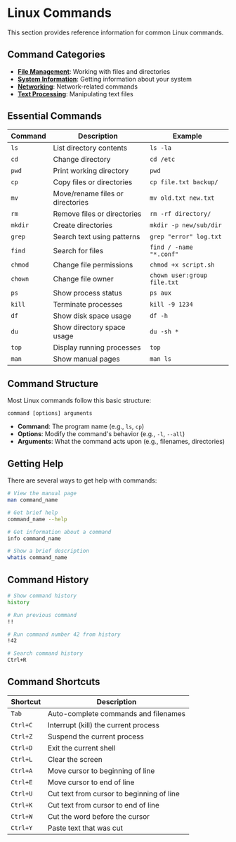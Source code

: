 # Linux Commands

This section provides reference information for common Linux commands.

## Command Categories

- [**File Management**](file-management.md): Working with files and directories
- [**System Information**](system-info.md): Getting information about your system
- [**Networking**](networking.md): Network-related commands
- [**Text Processing**](text-processing.md): Manipulating text files

## Essential Commands

| Command | Description | Example |
|---------|-------------|---------|
| `ls` | List directory contents | `ls -la` |
| `cd` | Change directory | `cd /etc` |
| `pwd` | Print working directory | `pwd` |
| `cp` | Copy files or directories | `cp file.txt backup/` |
| `mv` | Move/rename files or directories | `mv old.txt new.txt` |
| `rm` | Remove files or directories | `rm -rf directory/` |
| `mkdir` | Create directories | `mkdir -p new/sub/dir` |
| `grep` | Search text using patterns | `grep "error" log.txt` |
| `find` | Search for files | `find / -name "*.conf"` |
| `chmod` | Change file permissions | `chmod +x script.sh` |
| `chown` | Change file owner | `chown user:group file.txt` |
| `ps` | Show process status | `ps aux` |
| `kill` | Terminate processes | `kill -9 1234` |
| `df` | Show disk space usage | `df -h` |
| `du` | Show directory space usage | `du -sh *` |
| `top` | Display running processes | `top` |
| `man` | Show manual pages | `man ls` |

## Command Structure

Most Linux commands follow this basic structure:

```
command [options] arguments
```

- **Command**: The program name (e.g., `ls`, `cp`)
- **Options**: Modify the command's behavior (e.g., `-l`, `--all`)
- **Arguments**: What the command acts upon (e.g., filenames, directories)

## Getting Help

There are several ways to get help with commands:

```bash
# View the manual page
man command_name

# Get brief help
command_name --help

# Get information about a command
info command_name

# Show a brief description
whatis command_name
```

## Command History

```bash
# Show command history
history

# Run previous command
!!

# Run command number 42 from history
!42

# Search command history
Ctrl+R
```

## Command Shortcuts

| Shortcut | Description |
|----------|-------------|
| `Tab` | Auto-complete commands and filenames |
| `Ctrl+C` | Interrupt (kill) the current process |
| `Ctrl+Z` | Suspend the current process |
| `Ctrl+D` | Exit the current shell |
| `Ctrl+L` | Clear the screen |
| `Ctrl+A` | Move cursor to beginning of line |
| `Ctrl+E` | Move cursor to end of line |
| `Ctrl+U` | Cut text from cursor to beginning of line |
| `Ctrl+K` | Cut text from cursor to end of line |
| `Ctrl+W` | Cut the word before the cursor |
| `Ctrl+Y` | Paste text that was cut |